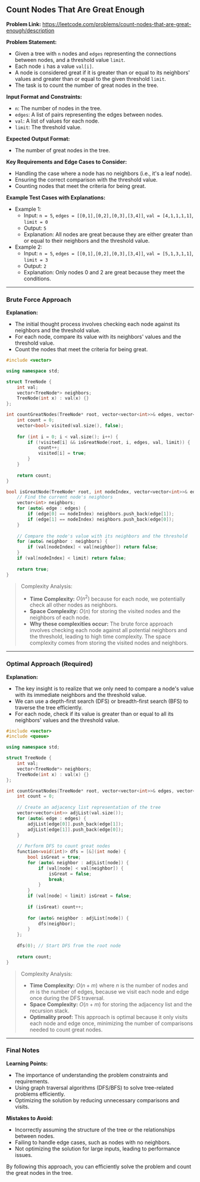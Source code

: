 ## Count Nodes That Are Great Enough

**Problem Link:** https://leetcode.com/problems/count-nodes-that-are-great-enough/description

**Problem Statement:**
- Given a tree with `n` nodes and `edges` representing the connections between nodes, and a threshold value `limit`.
- Each node `i` has a value `val[i]`.
- A node is considered great if it is greater than or equal to its neighbors' values and greater than or equal to the given threshold `limit`.
- The task is to count the number of great nodes in the tree.

**Input Format and Constraints:**
- `n`: The number of nodes in the tree.
- `edges`: A list of pairs representing the edges between nodes.
- `val`: A list of values for each node.
- `limit`: The threshold value.

**Expected Output Format:**
- The number of great nodes in the tree.

**Key Requirements and Edge Cases to Consider:**
- Handling the case where a node has no neighbors (i.e., it's a leaf node).
- Ensuring the correct comparison with the threshold value.
- Counting nodes that meet the criteria for being great.

**Example Test Cases with Explanations:**
- Example 1:
  - Input: `n = 5`, `edges = [[0,1],[0,2],[0,3],[3,4]]`, `val = [4,1,1,1,1]`, `limit = 0`
  - Output: `5`
  - Explanation: All nodes are great because they are either greater than or equal to their neighbors and the threshold value.
- Example 2:
  - Input: `n = 5`, `edges = [[0,1],[0,2],[0,3],[3,4]]`, `val = [5,1,3,1,1]`, `limit = 3`
  - Output: `2`
  - Explanation: Only nodes 0 and 2 are great because they meet the conditions.

---

### Brute Force Approach

**Explanation:**
- The initial thought process involves checking each node against its neighbors and the threshold value.
- For each node, compare its value with its neighbors' values and the threshold value.
- Count the nodes that meet the criteria for being great.

```cpp
#include <vector>

using namespace std;

struct TreeNode {
    int val;
    vector<TreeNode*> neighbors;
    TreeNode(int x) : val(x) {}
};

int countGreatNodes(TreeNode* root, vector<vector<int>>& edges, vector<int>& val, int limit) {
    int count = 0;
    vector<bool> visited(val.size(), false);
    
    for (int i = 0; i < val.size(); i++) {
        if (!visited[i] && isGreatNode(root, i, edges, val, limit)) {
            count++;
            visited[i] = true;
        }
    }
    
    return count;
}

bool isGreatNode(TreeNode* root, int nodeIndex, vector<vector<int>>& edges, vector<int>& val, int limit) {
    // Find the current node's neighbors
    vector<int> neighbors;
    for (auto& edge : edges) {
        if (edge[0] == nodeIndex) neighbors.push_back(edge[1]);
        if (edge[1] == nodeIndex) neighbors.push_back(edge[0]);
    }
    
    // Compare the node's value with its neighbors and the threshold
    for (auto& neighbor : neighbors) {
        if (val[nodeIndex] < val[neighbor]) return false;
    }
    if (val[nodeIndex] < limit) return false;
    
    return true;
}
```

> Complexity Analysis:
> - **Time Complexity:** $O(n^2)$ because for each node, we potentially check all other nodes as neighbors.
> - **Space Complexity:** $O(n)$ for storing the visited nodes and the neighbors of each node.
> - **Why these complexities occur:** The brute force approach involves checking each node against all potential neighbors and the threshold, leading to high time complexity. The space complexity comes from storing the visited nodes and neighbors.

---

### Optimal Approach (Required)

**Explanation:**
- The key insight is to realize that we only need to compare a node's value with its immediate neighbors and the threshold value.
- We can use a depth-first search (DFS) or breadth-first search (BFS) to traverse the tree efficiently.
- For each node, check if its value is greater than or equal to all its neighbors' values and the threshold value.

```cpp
#include <vector>
#include <queue>

using namespace std;

struct TreeNode {
    int val;
    vector<TreeNode*> neighbors;
    TreeNode(int x) : val(x) {}
};

int countGreatNodes(TreeNode* root, vector<vector<int>>& edges, vector<int>& val, int limit) {
    int count = 0;
    
    // Create an adjacency list representation of the tree
    vector<vector<int>> adjList(val.size());
    for (auto& edge : edges) {
        adjList[edge[0]].push_back(edge[1]);
        adjList[edge[1]].push_back(edge[0]);
    }
    
    // Perform DFS to count great nodes
    function<void(int)> dfs = [&](int node) {
        bool isGreat = true;
        for (auto& neighbor : adjList[node]) {
            if (val[node] < val[neighbor]) {
                isGreat = false;
                break;
            }
        }
        if (val[node] < limit) isGreat = false;
        
        if (isGreat) count++;
        
        for (auto& neighbor : adjList[node]) {
            dfs(neighbor);
        }
    };
    
    dfs(0); // Start DFS from the root node
    
    return count;
}
```

> Complexity Analysis:
> - **Time Complexity:** $O(n + m)$ where $n$ is the number of nodes and $m$ is the number of edges, because we visit each node and edge once during the DFS traversal.
> - **Space Complexity:** $O(n + m)$ for storing the adjacency list and the recursion stack.
> - **Optimality proof:** This approach is optimal because it only visits each node and edge once, minimizing the number of comparisons needed to count great nodes.

---

### Final Notes

**Learning Points:**
- The importance of understanding the problem constraints and requirements.
- Using graph traversal algorithms (DFS/BFS) to solve tree-related problems efficiently.
- Optimizing the solution by reducing unnecessary comparisons and visits.

**Mistakes to Avoid:**
- Incorrectly assuming the structure of the tree or the relationships between nodes.
- Failing to handle edge cases, such as nodes with no neighbors.
- Not optimizing the solution for large inputs, leading to performance issues.

By following this approach, you can efficiently solve the problem and count the great nodes in the tree.